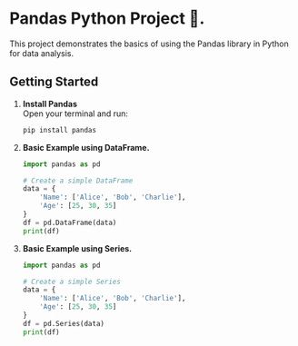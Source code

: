 # Pandas Python Project 🐼.

This project demonstrates the basics of using the Pandas library in Python for data analysis.

## Getting Started

1. **Install Pandas**  
   Open your terminal and run:
   ```sh
   pip install pandas
   ```

2. **Basic Example using DataFrame.**

   ```python
   import pandas as pd

   # Create a simple DataFrame
   data = {
       'Name': ['Alice', 'Bob', 'Charlie'],
       'Age': [25, 30, 35]
   }
   df = pd.DataFrame(data)
   print(df)
2. **Basic Example using Series.**

   ```python
   import pandas as pd

   # Create a simple Series
   data = {
       'Name': ['Alice', 'Bob', 'Charlie'],
       'Age': [25, 30, 35]
   }
   df = pd.Series(data)
   print(df)
